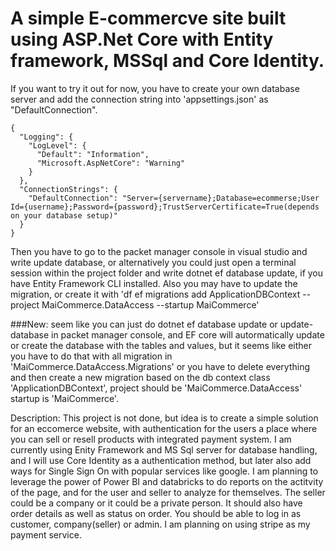 # A simple E-commercve site built using ASP.Net Core with Entity framework, MSSql and Core Identity.

If you want to try it out for now, you have to create your own database server and add the connection string into 'appsettings.json' as "DefaultConnection".
```
{
  "Logging": {
    "LogLevel": {
      "Default": "Information",
      "Microsoft.AspNetCore": "Warning"
    }
  },
  "ConnectionStrings": {
    "DefaultConnection": "Server={servername};Database=ecommerse;User Id={username};Password={password};TrustServerCertificate=True(depends on your database setup)"
  }
}
```
 
 Then you have to go to the packet manager console in visual studio and write update database, or alternatively you could just open a terminal
 session within the project folder and write dotnet ef database update, if you have Entity Framework CLI installed. Also you may have to update the migration, or create it
 with 'df ef migrations add ApplicationDBContext --project MaiCommerce.DataAccess --startup MaiCommerce'

 ###New: 
 seem like you can just do dotnet ef database update or update-database in packet manager console, and EF core will autormatically
 update or create the database with the tables and values, but it seems like either you have to do that with all migration in 'MaiCommerce.DataAccess.Migrations'
 or you have to delete everything and then create a new migration based on the db context class 'ApplicationDBContext', project should be 'MaiCommerce.DataAccess' startup is
 'MaiCommerce'.

 Description:
 This project is not done, but idea is to create a simple solution for an eccomerce website, with authentication for the users
 a place where you can sell or resell products with integrated payment system. I am currently using Enity Framework and MS Sql server
 for database handling, and I will use Core Identity as a authentication method, but later also add ways for Single Sign On with 
 popular services like google. I am planning to leverage the power of Power BI and databricks to do reports on the actitvity of the
 page, and for the user and seller to analyze for themselves. The seller could be a company or it could be a private person. It should also
 have order details as well as status on order. You should be able to log in as customer, company(seller) or admin. I am planning on using
 stripe as my payment service.
